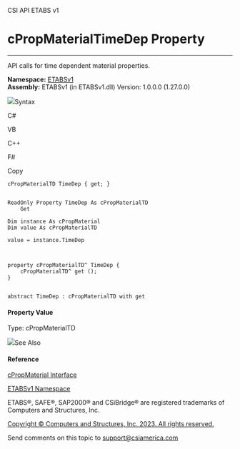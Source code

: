 ﻿

CSI API ETABS v1

# cPropMaterialTimeDep Property  
  
---  
  
API calls for time dependent material properties.

**Namespace:** [ETABSv1](2780f1b8-2033-5289-2298-1cdb2a7508d9.htm)  
**Assembly:** ETABSv1 (in ETABSv1.dll) Version: 1.0.0.0 (1.27.0.0)

![](../icons/SectionExpanded.png)Syntax

C#

VB

C++

F#

Copy

    
    
    cPropMaterialTD TimeDep { get; }
    
    
    ReadOnly Property TimeDep As cPropMaterialTD
    	Get
    
    Dim instance As cPropMaterial
    Dim value As cPropMaterialTD
    
    value = instance.TimeDep
    
    
    
    property cPropMaterialTD^ TimeDep {
    	cPropMaterialTD^ get ();
    }
    
    
    abstract TimeDep : cPropMaterialTD with get
    

#### Property Value

Type: cPropMaterialTD

![](../icons/SectionExpanded.png)See Also

#### Reference

[cPropMaterial Interface](9c207615-6f75-9e34-741c-041d0b2ac537.htm)

[ETABSv1 Namespace](2780f1b8-2033-5289-2298-1cdb2a7508d9.htm)

ETABS®, SAFE®, SAP2000® and CSiBridge® are registered trademarks of Computers
and Structures, Inc.  

[Copyright © Computers and Structures, Inc. 2023. All rights
reserved.](http://www.csiamerica.com)

Send comments on this topic to
[support@csiamerica.com](mailto:support%40csiamerica.com?Subject=CSI%20API%20ETABS%20v1)

